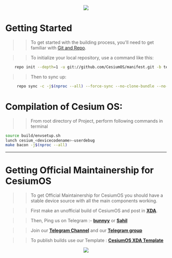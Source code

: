 <p align="center">
<img src="https://i.postimg.cc/ht3j97Wk/CSBanner-Logo.png" > 

Getting Started
==================================================
>> To get started with the building process, you'll need to get familiar with [Git and Repo](http://source.android.com/source/using-repo.html).

>> To initialize your local repository, use a command like this:

```bash
    repo init --depth=1 -u git://github.com/CesiumOS/manifest.git -b ten
```

>> Then to sync up:

```bash
     repo sync -c -j$(nproc --all) --force-sync --no-clone-bundle --no-tags
```

Compilation of Cesium OS:
====================
>> From root directory of Project, perform following commands in terminal


```bash
source build/envsetup.sh
lunch cesium_<devicecodename>-userdebug
make bacon -j$(nproc --all)
```
-----------------------------------------	
Getting Official Maintainership for CesiumOS
==========================================
>> To get Official Maintainership for CesiumOS you should have a stable device source with all the main components working.

>> First make an unofficial build of CesiumOS and post in [**XDA**](xda-developers.com).

>> Then, Ping us on Telegram :- [**bunnyy**](https://t.me/bun_nyy) or [**Sahil**](https://t.me/SahilSonar) 

>> Join our [**Telegram Channel**](https://t.me/cesiumos_channel) and our  [**Telegram group**](https://t.me/cesiumos_official)

>> To publish builds use our Template : [**CesiumOS XDA Template**](https://github.com/CesiumOS/CesiumOS-Template)

<p align="center">
<img src="https://i.postimg.cc/ht3j97Wk/CSBanner-Logo.png" > 




